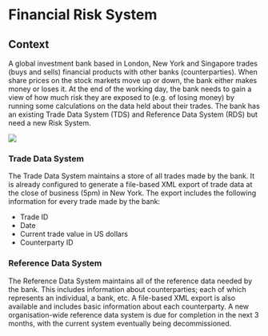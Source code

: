 # Financial Risk System

## Context

A global investment bank based in London, New York and Singapore trades (buys and sells) financial products with other banks (counterparties). When share prices on the stock markets move up or down, the bank either makes money or loses it. At the end of the working day, the bank needs to gain a view of how much risk they are exposed to (e.g. of losing money) by running some calculations on the data held about their trades. The bank has an existing Trade Data System (TDS) and Reference Data System (RDS) but need a new Risk System.

![](embed:Context)

### Trade Data System

The Trade Data System maintains a store of all trades made by the bank. It is already configured to generate a file-based XML export of trade data at the close of business (5pm) in New York. The export includes the following information for every trade made by the bank:

- Trade ID
- Date
- Current trade value in US dollars
- Counterparty ID

### Reference Data System

The Reference Data System maintains all of the reference data needed by the bank. This includes information about counterparties; each of which represents an individual, a bank, etc. A file-based XML export is also available and includes basic information about each counterparty. A new organisation-wide reference data system is due for completion in the next 3 months, with the current system eventually being decommissioned.
